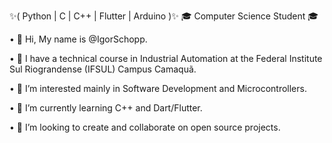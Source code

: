 ✨( Python | C | C++ | Flutter | Arduino )✨
🎓  Computer Science Student 🎓

• 👋 Hi, My name is @IgorSchopp.

• 🤖 I have a technical course in Industrial Automation at the Federal Institute Sul Riograndense (IFSUL) Campus Camaquã.

• 🦾 I’m interested mainly in Software Development and Microcontrollers. 

• 📱 I’m currently learning C++ and Dart/Flutter.

• 💞️ I’m looking to create and collaborate on open source projects.